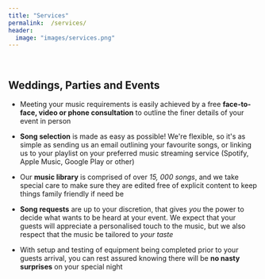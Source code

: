 ```yaml
---
title: "Services"
permalink:  /services/
header:
  image: "images/services.png"
---
```

<br />

## Weddings, Parties and Events

- Meeting your music requirements is easily achieved by a free **face-to-face, video or phone consultation** to outline the finer details of your event in person

- **Song selection** is made as easy as possible! We're flexible, so it's as simple as sending us an email outlining your favourite songs, or linking us to your playlist on your preferred music streaming service (Spotify, Apple Music, Google Play or other)

- Our **music library** is comprised of over _15, 000 songs_, and we take special care to make sure they are edited free of explicit content to keep things family friendly if need be

- **Song requests** are up to your discretion, that gives _you_ the power to decide what wants to be heard at your event. We expect that your guests will appreciate a personalised touch to the music, but we also respect that the music be tailored to _your taste_

- With setup and testing of equipment being completed prior to your guests arrival, you can rest assured knowing there will be **no nasty surprises** on your special night
